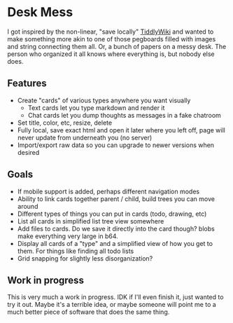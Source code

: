 # Desk Mess

I got inspired by the non-linear, "save locally" [TiddlyWiki](https://tiddlywiki.com/)
and wanted to make something more akin to one of those pegboards filled
with images and string connecting them all. Or, a bunch of papers on a messy
desk. The person who organized it all knows where everything is, but
nobody else does.

## Features

- Create "cards" of various types anywhere you want visually
  - Text cards let you type markdown and render it
  - Chat cards let you dump thoughts as messages in a fake chatroom
- Set title, color, etc, resize, delete
- Fully local, save exact html and open it later where you left off,
  page will never update from underneath you (no server)
- Import/export raw data so you can upgrade to newer versions when desired

## Goals

- If mobile support is added, perhaps different navigation modes
- Ability to link cards together parent / child, build trees you can move around
- Different types of things you can put in cards (todo, drawing, etc)
- List all cards in simplified list tree view somewhere
- Add files to cards. Do we save it directly into the card though?
  blobs make everything very large in b64.
- Display all cards of a "type" and a simplified view of how you get to them.
  For things like finding all todo lists
- Grid snapping for slightly less disorganization?

## Work in progress

This is very much a work in progress. IDK if I'll even finish it, just wanted to try
it out. Maybe it's a terrible idea, or maybe someone will point me to a much better
piece of software that does the same thing.

